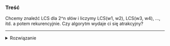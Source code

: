 ### Treść
Chcemy znaleźć LCS dla 2^n słów i liczymy LCS(w1, w2), LCS(w3, w4), ..., itd. a potem rekurencyjnie. Czy algorytm wydaje ci się atrakcyjny?

------
<details><summary>Rozwiązanie</summary>
<p>

